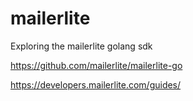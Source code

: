 # mailerlite

Exploring the mailerlite golang sdk  

https://github.com/mailerlite/mailerlite-go  

https://developers.mailerlite.com/guides/  



